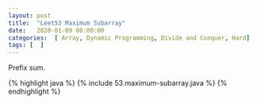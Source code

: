 ```yaml
---
layout: post
title:  "Leet53 Maximum Subarray"
date:   2020-01-09 08:00:00
categories:  [ Array, Dynamic Programming, Divide and Conquer, Hard]
tags: [  ]
---
```


Prefix sum.

{% highlight java %}
{% include 53.maximum-subarray.java  %}
{% endhighlight %}
